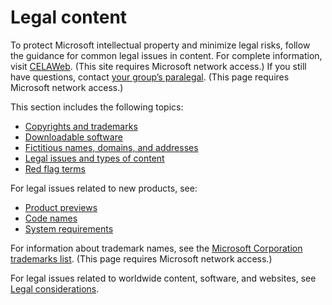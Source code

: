 ﻿# Legal content

To protect Microsoft intellectual property and minimize legal risks, follow the guidance for common legal issues in content. For complete information, visit [](https://microsoft.sharepoint.com/sites/lcaweb/home)[CELAWeb](https://microsoft.sharepoint.com/sites/lcaweb/home). (This site requires Microsoft network access.) If you still have questions, contact [your group’s paralegal](https://microsoft.sharepoint.com/sites/lcaweb/Pages/Applications/LegalContact.aspx). (This page requires Microsoft network access.)

This section includes the following topics:

  - [Copyrights and trademarks](/style-guide/legal-content/copyrights-trademarks)
  - [Downloadable software](/style-guide/legal-content/downloadable-software)
  - [Fictitious names, domains, and addresses](/style-guide/legal-content/fictitious-names-domains-addresses) 
  - [Legal issues and types of content](/style-guide/legal-content/legal-issues-types-of-content)
  - [Red flag terms](/style-guide/legal-content/red-flag-terms)

For legal issues related to new products, see: 

  - [Product previews](/style-guide/new-products/product-previews)
  - [Code names](/style-guide/new-products/code-names)
  - [System requirements](/style-guide/new-products/system-requirements)

For information about trademark names, see the [Microsoft Corporation trademarks list](https://microsoft.sharepoint.com/sites/LCAWeb/Home/Copyrights-Trademarks-and-Patents/Trademarks/Trademark-List). (This page requires Microsoft network access.)

For legal issues related to worldwide content, software, and websites, see [](/style-guide/global-communications/legal-considerations)[Legal considerations](/style-guide/global-communications/legal-considerations).
